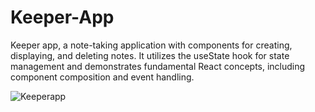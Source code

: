 # Keeper-App



Keeper app, a note-taking application with components for creating, displaying, and deleting notes. 
It utilizes the useState hook for state management and demonstrates fundamental React concepts, including component composition and event handling.



![Keeperapp](https://github.com/diorithaliti/Web-Development-Bootcamp/assets/74361197/df1b0844-41c4-447b-b00b-9eca33ffcab8)


